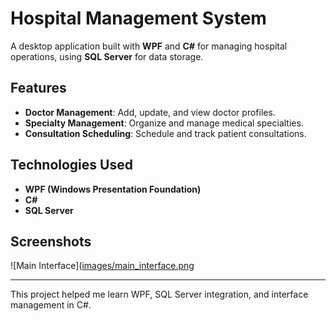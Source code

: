 # Hospital Management System

A desktop application built with **WPF** and **C#** for managing hospital operations, using **SQL Server** for data storage.

## Features

- **Doctor Management**: Add, update, and view doctor profiles.
- **Specialty Management**: Organize and manage medical specialties.
- **Consultation Scheduling**: Schedule and track patient consultations.

## Technologies Used

- **WPF (Windows Presentation Foundation)**
- **C#**
- **SQL Server**

## Screenshots

![Main Interface]([images/main_interface.png](gestionHopital.png)

---

This project helped me learn WPF, SQL Server integration, and interface management in C#.
